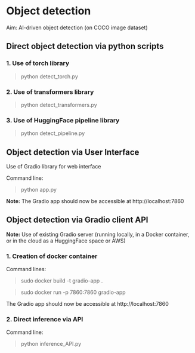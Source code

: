 # Object detection

Aim: AI-driven object detection (on COCO image dataset)

## Direct object detection via python scripts

### 1. Use of torch library
> python detect_torch.py 

### 2. Use of transformers library
> python detect_transformers.py

### 3. Use of HuggingFace pipeline library
> python detect_pipeline.py

## Object detection via User Interface 
Use of Gradio library for web interface

Command line:
> python app.py

<b>Note:</b> The Gradio app should now be accessible at http://localhost:7860

## Object detection via Gradio client API

<b>Note:</b> Use of existing Gradio server (running locally, in a Docker container, or in the cloud as a HuggingFace space or AWS)

### 1. Creation of docker container

Command lines:
> sudo docker build -t gradio-app .

> sudo docker run -p 7860:7860 gradio-app

The Gradio app should now be accessible at http://localhost:7860

### 2. Direct inference via API
Command line:
> python inference_API.py

